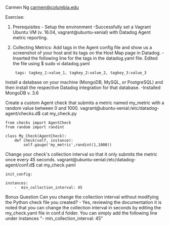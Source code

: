 Carmen Ng
carmen@columbia.edu

Exercise:
1. Prerequisites - Setup the environment
	-Successfully set a Vagrant Ubuntu VM (v. 16.04, vagrant@ubuntu-xenial) with Datadog Agent metric reporting. 

2. Collecting Metrics:
Add tags in the Agent config file and show us a screenshot of your host and its tags on the Host Map page in Datadog.
	-Inserted the following line for the tags in the datadog.yaml file. Edited the file using $ sudo vi datadog.yaml 
		
		tags: tagkey_1:value_1, tagkey_2:value_2, tagkey_3:value_3

Install a database on your machine (MongoDB, MySQL, or PostgreSQL) and then install the respective Datadog integration for that database.
	-Installed MongoDB v. 3.6

Create a custom Agent check that submits a metric named my_metric with a random value between 0 and 1000.
	vagrant@ubuntu-xenial:/etc/datadog-agent/checks.d$ cat my_check.py

	from checks import AgentCheck
	from random import randint

	class My_Check(AgentCheck):
	    def check(self, instance):
		    self.gauge('my_metric',randint(1,1000))

Change your check's collection interval so that it only submits the metric once every 45 seconds.
	vagrant@ubuntu-xenial:/etc/datadog-agent/conf.d$ cat my_check.yaml 

	init_config:

	instances:
	    -  min_collection_interval: 45

Bonus Question Can you change the collection interval without modifying the Python check file you created?
	- Yes, reviewing the documentation it is noted that you can change the collection interval in seconds by editing the my_check.yaml file in conf.d folder. You can simply add the following line under instances "-  min_collection_interval: 45"
	
	
